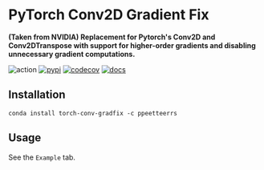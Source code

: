 # PyTorch Conv2D Gradient Fix

**(Taken from NVIDIA) Replacement for Pytorch's Conv2D and Conv2DTranspose with support for higher-order gradients and disabling unnecessary gradient computations.**

![action](https://img.shields.io/github/workflow/status/ppeetteerrs/torch-conv-gradfix/build?logo=githubactions&logoColor=white)
[![pypi](https://img.shields.io/pypi/v/torch-conv-gradfix.svg)](https://pypi.python.org/pypi/torch-conv-gradfix)
[![codecov](https://img.shields.io/codecov/c/github/ppeetteerrs/torch-conv-gradfix?label=codecov&logo=codecov)](https://app.codecov.io/gh/ppeetteerrs/torch-conv-gradfix)
[![docs](https://img.shields.io/github/deployments/ppeetteerrs/torch-conv-gradfix/github-pages?label=docs&logo=readthedocs)](https://ppeetteerrs.github.io/torch-conv-gradfix)

## Installation

`conda install torch-conv-gradfix -c ppeetteerrs`

## Usage

See the `Example` tab.